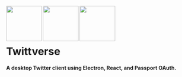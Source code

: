 <p align="center">
  <a href="url"><img src="https://terraine.com/wp-content/uploads/2017/02/electron-logo.png" align="left" height="96" width="96" /></a>
<a href="url"><img src="https://cdn4.iconfinder.com/data/icons/logos-3/600/React.js_logo-512.png" align="left" height="96" width="96" /></a>
<a href="url"><img src="http://www.passportjs.org/images/logo.svg" align="left" height="96" width="96" /></a><br><br><br><br>
  <h1>Twittverse</h1>
  <b>A desktop Twitter client using Electron, React, and Passport OAuth.</b>
</p>
